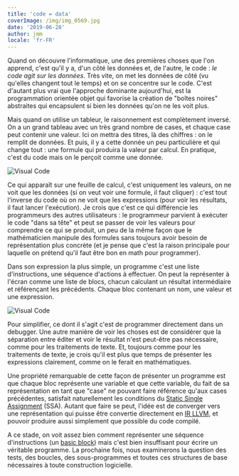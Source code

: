 ```yaml
---
title: 'code = data'
coverImage: /img/img_0569.jpg
date: '2019-06-28'
author: jmm
locale: 'fr-FR'
---
```


Quand on découvre l'informatique, une des premières choses que l'on apprend, c'est qu'il y a, d'un côté les données et, de l'autre, le code : _le code agit sur les données_. Très vite, on met les données de côté (vu qu'elles changent tout le temps) et on se concentre sur le code. C'est d'autant plus vrai que l'approche dominante aujourd'hui, est la programmation orientée objet qui favorise la création de "boîtes noires" abstraites qui encapsulent si bien les données qu'on ne les voit plus.

Mais quand on utilise un tableur, le raisonnement est complètement inversé. On a un grand tableau avec un très grand nombre de cases, et chaque case peut contenir une valeur. Ici on mettra des titres, là des chiffres : on le remplit de données. Et puis, il y a cette donnée un peu particulière et qui change tout : une formule qui produira la valeur par calcul. En pratique, c'est du code mais on le perçoit comme une donnée.

![Visual Code](/img/sphere-surface.jpg)

Ce qui apparaît sur une feuille de calcul, c'est uniquement les valeurs, on ne voit que les données (si on veut voir une formule, il faut cliquer) : c'est tout l'inverse du code où on ne voit que les expressions (pour voir les résultats, il faut lancer l'exécution). Je crois que c'est ce qui différencie les programmeurs des autres utilisateurs : le programmeur parvient à exécuter le code "dans sa tête" et peut se passer de voir les valeurs pour comprendre ce qui se produit, un peu de la même façon que le mathématicien manipule des formules sans toujours avoir besoin de représentation plus concrète (et je pense que c'est la raison principale pour laquelle on prétend qu'il faut être bon en math pour programmer).

Dans son expression la plus simple, un programme c'est une liste d'instructions, une séquence d'actions à effectuer. On peut la représenter à l'écran comme une liste de blocs, chacun calculant un résultat intermédiaire et référençant les précédents. Chaque bloc contenant un nom, une valeur et une expression.

![Visual Code](/img/sphere-visualprogram-2.png)

Pour simplifier, ce dont il s'agit c'est de programmer directement dans un debugger. Une autre manière de voir les choses est de considérer que la séparation entre éditer et voir le résultat n'est peut-être pas nécessaire, comme pour les traitements de texte. Et, toujours comme pour les traitements de texte, je crois qu'il est plus que temps de présenter les expressions clairement, comme on le ferait en mathématiques.

Une propriété remarquable de cette façon de présenter un programme est que chaque bloc représente une variable et que cette variable, du fait de sa représentation en tant que "case" ne pouvant faire référence qu'aux cases précédentes, satisfait naturellement les conditions du [Static Single Assignment](https://fr.wikipedia.org/wiki/Static_single_assignment_form) (SSA). Autant que faire se peut, l'idée est de converger vers une représentation qui puisse être convertie directement en [IR LLVM](https://llvm.org/docs/LangRef.html), et pouvoir produire aussi simplement que possible du code compilé.

A ce stade, on voit assez bien comment représenter une séquence d'instructions (un [basic block](https://en.wikipedia.org/wiki/Basic_block)) mais c'est bien insuffisant pour écrire un véritable programme. La prochaine fois, nous examinerons la question des tests, des boucles, des sous-programmes et toutes ces structures de base nécessaires à toute construction logicielle.

